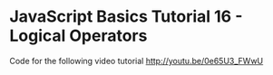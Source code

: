 JavaScript Basics Tutorial 16 - Logical Operators
=================================================

Code for the following video tutorial http://youtu.be/0e65U3_FWwU
